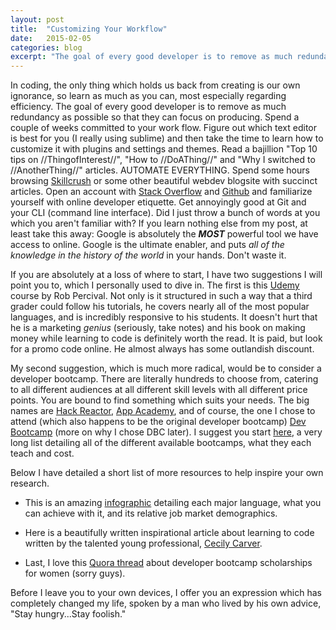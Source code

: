 ```yaml
---
layout: post
title:  "Customizing Your Workflow"
date:   2015-02-05
categories: blog
excerpt: "The goal of every good developer is to remove as much redundancy as possible so that they can focus on producing. Spend a couple of weeks committed to your work flow."
---
```


<!-- <p> -->
In coding, the only thing which holds us back from creating is our own ignorance, so learn as much as you can, most especially regarding efficiency. The goal of every good developer is to remove as much redundancy as possible so that they can focus on producing. Spend a couple of weeks committed to your work flow. Figure out which text editor is best for you (I really using sublime) and then take the time to learn how to customize it with plugins and settings and themes. Read a bajillion "Top 10 tips on //ThingofInterest//", "How to //DoAThing//" and "Why I switched to //AnotherThing//" articles. AUTOMATE EVERYTHING. Spend some hours browsing <a href="http://www.skillcrush.com/" rel="external">Skillcrush</a> or some other beautiful webdev blogsite with succinct articles. Open an account with <a href="http://www.stackoverflow.com/" rel="external">Stack Overflow</a> and <a href="http://www.github.com/" rel="external">Github</a> and familiarize yourself with online developer etiquette. Get annoyingly good at Git and your CLI (command line interface). Did I just throw a bunch of words at you which you aren't familiar with? If you learn nothing else from my post, at least take this away: Google is absolutely the <i><b>MOST</b></i> powerful tool we have access to online. Google is the ultimate enabler, and puts <i>all of the knowledge in the history of the world</i> in your hands. Don't waste it.
<!-- </p><p> -->
If you are absolutely at a loss of where to start, I have two suggestions I will point you to, which I personally used to dive in. The first is this <a href="https://www.udemy.com/complete-web-developer-course" rel="external">Udemy</a> course by Rob Percival. Not only is it structured in such a way that a third grader could follow his tutorials, he covers nearly all of the most popular languages, and is incredibly responsive to his students. It doesn't hurt that he is a marketing <i>genius</i> (seriously, take notes) and his book on making money while learning to code is definitely worth the read. It is paid, but look for a promo code online. He almost always has some outlandish discount.
<!-- </p><p> -->
My second suggestion, which is much more radical, would be to consider a developer bootcamp. There are literally hundreds to choose from, catering to all different audiences at all different skill levels with all different price points. You are bound to find something which suits your needs. The big names are <a href="https://www.hackreactor.com" rel="external">Hack Reactor</a>, <a href="https://www.appacademy.io" rel="external">App Academy</a>, and of course, the one I chose to attend (which also happens to be the original developer bootcamp) <a href="https://www.devbootcamp.com" rel="external">Dev Bootcamp</a> (more on why I chose DBC later). I suggest you start <a href="http://www.skilledup.com/articles/the-ultimate-guide-to-coding-bootcamps-the-exhaustive-list/" rel="external">here</a>, a very long list detailing all of the different available bootcamps, what they each teach and cost.
<!-- </p><p> -->
Below I have detailed a short list of more resources to help inspire your own research.
<!-- </p><p> -->
- This is an amazing <a href="http://www.whoishostingthis.com/blog/2014/09/04/learn-to-code/" rel="external">infographic</a> detailing each major language, what you can achieve with it, and its relative job market demographics.
<!-- </p><p> -->
- Here is a beautifully written inspirational article about learning to code written by the talented young professional, <a href="https://medium.com/@cecilycarver/things-i-wish-someone-had-told-me-when-i-was-learning-how-to-code-565fc9dcb329" rel="external">Cecily Carver</a>.
<!-- </p><p> -->
- Last, I love this <a href="http://www.quora.com/Any-bootcamps-that-give-scholarships-to-women-besides-Dev" rel="external">Quora thread</a> about developer bootcamp scholarships for women (sorry guys).
<!-- </p><p> -->
Before I leave you to your own devices, I offer you an expression which has completely changed my life, spoken by a man who lived by his own advice, "Stay hungry...Stay foolish."  
<!-- </p> -->